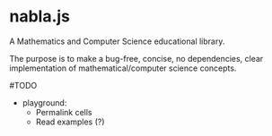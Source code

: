 # nabla.js

A Mathematics and Computer Science educational library.

The purpose is to make a bug-free, concise, no dependencies, clear implementation of mathematical/computer science concepts.


#TODO

- playground:
    - Permalink cells
    - Read examples (?)
